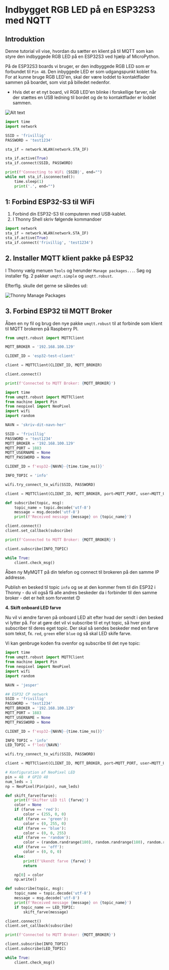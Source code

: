 # Indbygget RGB LED på en ESP32S3 med NQTT

## Introduktion

Denne tutorial vil vise, hvordan du sætter en klient på til MQTT som kan styre den indbyggede RGB LED på en ESP32S3 ved hjælp af MicroPython.

På de ESP32S3 boards vi bruger, er den indbyggede RGB LED som er forbundet til `Pin 48`.
Den inbyggede LED er som udgangspunkt koblet fra. For at kunne bruge RGB LED'en, skal der være loddet to kontaktflader sammen på boardet, som vist på billedet nedenfor.

- Hvis det er et nyt board, vil RGB LED'en blinke i forskellige farver, når der stættes en USB ledning til bordet og de to kontaktflader er loddet sammen.

![Alt text](billeder/ESP32s3_onboard_rgb.svg)

<!-- ### Trin-for-trin guide: -->

```python
import time
import network

SSID = 'frivillig'
PASSWORD = 'test1234'

sta_if = network.WLAN(network.STA_IF)

sta_if.active(True)
sta_if.connect(SSID, PASSWORD)

print(f'Connecting to WiFi {SSID}', end="")
while not sta_if.isconnected():
    time.sleep(1)
    print('.', end="")
```

## 1: Forbind ESP32-S3 til WiFi

1. Forbind din ESP32-S3 til computeren med USB-kablet.
2. I Thonny Shell skriv følgende kommandoer

```python
import network
sta_if = network.WLAN(network.STA_IF)
sta_if.active(True)
sta_if.connect('frivillig', 'test1234')
```

## 2. Installer MQTT klient pakke på ESP32

I Thonny vælg menuen `Tools` og herunder `Manage packages...`. Søg og installer flg. 2 pakker `umqtt.simple` og `umqtt.robust`.

Efterflg. skulle det gerne se således ud:

![Thonny Manage Packages](./billeder/thonny-umqtt.png)

## 3. Forbind ESP32 til MQTT Broker

Åben en ny fil og brug den nye pakke `umqtt.robust` til at forbinde som klient til MQTT brokeren på Raspberry PI.

```python
from umqtt.robust import MQTTClient

MQTT_BROKER = '192.168.100.129'

CLIENT_ID = 'esp32-test-client'

client = MQTTClient(CLIENT_ID, MQTT_BROKER)

client.connect()

print(f'Connected to MQTT Broker: {MQTT_BROKER}')
```

```python
import time
from umqtt.robust import MQTTClient
from machine import Pin
from neopixel import NeoPixel
import wifi
import random

NAVN = 'skriv-dit-navn-her'

SSID = 'frivillig'
PASSWORD = 'test1234'
MQTT_BROKER = '192.168.100.129'
MQTT_PORT = 1883
MQTT_USERNAME = None
MQTT_PASSWORD = None

CLIENT_ID = f'esp32-{NAVN}-{time.time_ns()}'

INFO_TOPIC = 'info'

wifi.try_connect_to_wifi(SSID, PASSWORD)

client = MQTTClient(CLIENT_ID, MQTT_BROKER, port=MQTT_PORT, user=MQTT_USERNAME, password=MQTT_PASSWORD)

def subscribe(topic, msg):
    topic_name = topic.decode('utf-8')
    message = msg.decode('utf-8')
    print(f'Received message {message} on {topic_name}')

client.connect()
client.set_callback(subscribe)

print(f'Connected to MQTT Broker: {MQTT_BROKER}')

client.subscribe(INFO_TOPIC)

while True:
    client.check_msg()

```

Åben ny MyMQTT på din telefon og connect til brokeren på den samme IP addresse.

Publish en besked til topic `info` og se at den kommer frem til din ESP32 i Thonny - du vil også få alle andres beskeder da i forbinder til den samme broker - det er helt som forventet 😊

**4. Skift onboard LED farve**

Nu vil vi ændre farven på onboard LED alt efter hvad der sendt i den besked vi lytter på. For at gøre det vil vi subscribe til et nyt topic, så hver pirat subscriber til deres eget topic. Der skal så sendes beskeder med en farve som tekst, fx. `red`, `green` eller `blue` og så skal LED skife farve.

Vi kan genbruge koden fra ovenfor og subscribe til det nye topic:

```python
import time
from umqtt.robust import MQTTClient
from machine import Pin
from neopixel import NeoPixel
import wifi
import random

NAVN = 'jesper'

## ESP32 CP network
SSID = 'frivillig'
PASSWORD = 'test1234'
MQTT_BROKER = '192.168.100.129'
MQTT_PORT = 1883
MQTT_USERNAME = None
MQTT_PASSWORD = None

CLIENT_ID = f'esp32-{NAVN}-{time.time_ns()}'

INFO_TOPIC = 'info'
LED_TOPIC = f'led/{NAVN}'

wifi.try_connect_to_wifi(SSID, PASSWORD)

client = MQTTClient(CLIENT_ID, MQTT_BROKER, port=MQTT_PORT, user=MQTT_USERNAME, password=MQTT_PASSWORD)

# Konfiguration af NeoPixel LED
pin = 48  # GPIO 48
num_leds = 1
np = NeoPixel(Pin(pin), num_leds)

def skift_farve(farve):
    print(f'Skifter LED til {farve}')
    color = None
    if (farve == 'red'):
        color = (255, 0, 0)
    elif (farve == 'green'):
        color = (0, 255, 0)
    elif (farve == 'blue'):
        color = (0, 0, 255)
    elif (farve == 'random'):
        color = (random.randrange(180), random.randrange(180), random.randrange(180))
    elif (farve == 'off'):
        color = (0, 0, 0)
    else:
        print(f'Ukendt farve {farve}')
        return

    np[0] = color
    np.write()

def subscribe(topic, msg):
    topic_name = topic.decode('utf-8')
    message = msg.decode('utf-8')
    print(f'Received message {message} on {topic_name}')
    if topic_name == LED_TOPIC:
        skift_farve(message)

client.connect()
client.set_callback(subscribe)

print(f'Connected to MQTT Broker: {MQTT_BROKER}')

client.subscribe(INFO_TOPIC)
client.subscribe(LED_TOPIC)

while True:
    client.check_msg()

```
